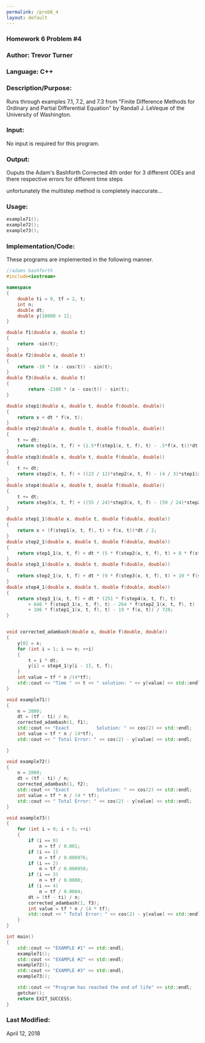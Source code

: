 ```yaml
---
permalink: /prob6_4
layout: default
---
```


### Homework 6 Problem #4
### Author: Trevor Turner
### Language: C++

### Description/Purpose: 
Runs through examples 7.1, 7.2, and 7.3 from "Finite Difference Methods for Ordinary and Partial Differential Equation" by 
Randall J. LeVeque of the University of Washington.

### Input:
No input is required for this program.

### Output: 
Ouputs the Adam's Bashforth Corrected 4th order for 3 different ODEs and there respective errors for different time steps

unfortunately the multistep method is completely inaccurate...

### Usage:

```c++
example71();
example72();
example73();
```


### Implementation/Code:
These programs are implemented in the following manner. 

```c++
//adams bashforth
#include<iostream>

namespace
{
	double ti = 0, tf = 2, t;
	int n;
	double dt;
	double y[10000 + 1];
}

double f1(double x, double t)
{
	return -sin(t);
}
double f2(double x, double t)
{
	return -10 * (x - cos(t)) - sin(t);
}
double f3(double x, double t)
{
		return -2100 * (x - cos(t)) - sin(t);
}

double step1(double x, double t, double f(double, double))
{
	return x + dt * f(x, t);
}
double step2(double x, double t, double f(double, double))
{
	t += dt;
	return step1(x, t, f) + (1.5*f(step1(x, t, f), t) - .5*f(x, t))*dt;
}
double step3(double x, double t, double f(double, double))
{
	t += dt;
	return step2(x, t, f) + ((23 / 12)*step2(x, t, f) - (4 / 3)*step1(x, t, f) + (5 / 12)*f(x, t))*dt;
}
double step4(double x, double t, double f(double, double))
{
	t += dt;
	return step3(x, t, f) + ((55 / 24)*step3(x, t, f) - (59 / 24)*step2(x, t, f) + (37 / 24)*step1(x, t, f) - (3 / 8)*f(x, t))*dt;
}

double step1_1(double x, double t, double f(double, double))
{
	return x + (f(step1(x, t, f), t) + f(x, t))*dt / 2;
}
double step2_1(double x, double t, double f(double, double))
{
	return step1_1(x, t, f) + dt * (5 * f(step2(x, t, f), t) + 8 * f(step1_1(x, t, f), t) - f(x, t)) / 12;
}
double step3_1(double x, double t, double f(double, double))
{
	return step2_1(x, t, f) + dt * (9 * f(step3(x, t, f), t) + 19 * f(step2_1(x, t, f), t) - 5 * f(step1_1(x, t, f), t) + f(x, t)) / 24;
}
double step4_1(double x, double t, double f(double, double))
{
	return step3_1(x, t, f) + dt * (251 * f(step4(x, t, f), t)
		+ 646 * f(step3_1(x, t, f), t) - 264 * f(step2_1(x, t, f), t)
		+ 106 * f(step1_1(x, t, f), t) - 19 * f(x, t)) / 720;
}


void corrected_adambash(double x, double f(double, double))
{
	y[0] = x;
	for (int i = 1; i <= n; ++i)
	{
		t = i * dt;
		y[i] = step4_1(y[i - 1], t, f);
	}
	int value = tf * n /(4*tf);
	std::cout << "Time " << t << " solution: " << y[value] << std::endl;
}

void example71()
{
	n = 2000;
	dt = (tf - ti) / n;
	corrected_adambash(1, f1);
	std::cout << "Exact          Solution: " << cos(2) << std::endl;
	int value = tf * n / (4*tf);
	std::cout << " Total Error: " << cos(2) - y[value] << std::endl;

}

void example72()
{
	n = 2000;
	dt = (tf - ti) / n;
	corrected_adambash(1, f2);
	std::cout << "Exact          Solution: " << cos(2) << std::endl;
	int value = tf * n / (4 * tf);
	std::cout << " Total Error: " << cos(2) - y[value] << std::endl;
}

void example73()
{
	for (int i = 0; i < 5; ++i)
	{
		if (i == 0)
			n = tf / 0.001;
		if (i == 1)
			n = tf / 0.000976;
		if (i == 2)
			n = tf / 0.000950;
		if (i == 3)
			n = tf / 0.0008;
		if (i == 4)
			n = tf / 0.0004;
		dt = (tf - ti) / n;
		corrected_adambash(1, f3);
		int value = tf * n / (4 * tf);
		std::cout << " Total Error: " << cos(2) - y[value] << std::endl;
	}
}

int main()
{
	std::cout << "EXAMPLE #1" << std::endl;
	example71();
	std::cout << "EXAMPLE #2" << std::endl;
	example72();
	std::cout << "EXAMPLE #3" << std::endl;
	example73();

	std::cout << "Program has reached the end of life" << std::endl;
	getchar();
	return EXIT_SUCCESS;
}
```


### Last Modified:
April 12, 2018
